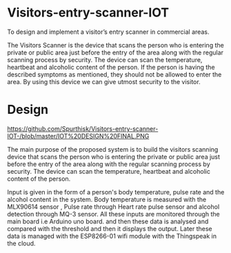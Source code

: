 # Visitors-entry-scanner-IOT
To design and implement a visitor’s entry scanner in commercial areas.

The Visitors Scanner is the device that scans the person who is entering the private or public area just before the entry of the area along with the regular scanning process by security. The device can scan the temperature, heartbeat and alcoholic content of the person. If the person is having the described symptoms as mentioned, they should not be allowed to enter the area. By using this device we can give utmost security to the visitor. 

# Design

https://github.com/Spurthisk/Visitors-entry-scanner-IOT-/blob/master/IOT%20DESIGN%20FINAL.PNG

The main purpose of the proposed system is to build the visitors scanning device that scans the person who is entering the private or public area just before the entry of the area along with the regular scanning process by security. The device can scan the temperature, heartbeat and alcoholic content of the person. 
 
Input is given in the form of a person's body temperature, pulse rate and the alcohol content in the system. Body temperature is measured with the MLX90614 sensor , Pulse rate through Heart rate pulse sensor and alcohol detection through MQ-3 sensor. All these inputs are monitored through the main board i.e Arduino uno board. and then these data is analysed and compared with the threshold and then it displays the output. Later these data is managed with the ESP8266-01 wifi module with the Thingspeak in the cloud. 
 
 
